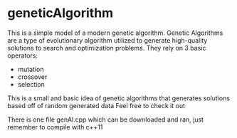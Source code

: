 # geneticAlgorithm

This is a simple model of a modern genetic algorithm. Genetic Algorithms are a type of evolutionary algorithm utilized to generate high-quality solutions to search and optimization problems.
They rely on 3 basic operators:
  - mutation
  - crossover
  - selection

This is a small and basic idea of genetic algorithms that generates solutions based off of random generated data
Feel free to check it out

There is one file genAl.cpp which can be downloaded and ran, just remember to compile with c++11
